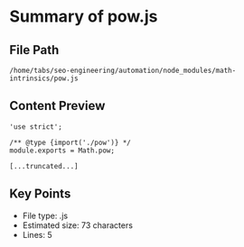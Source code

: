 # Summary of pow.js
  
## File Path
`/home/tabs/seo-engineering/automation/node_modules/math-intrinsics/pow.js`

## Content Preview
```
'use strict';

/** @type {import('./pow')} */
module.exports = Math.pow;

[...truncated...]
```

## Key Points
- File type: .js
- Estimated size: 73 characters
- Lines: 5
